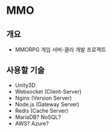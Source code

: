 # MMO

## 개요

- MMORPG 게임 서버-클라 개발 프로젝트

## 사용할 기술

- Unity3D
- Websocket (Client-Server)
- Nginx (Version Server)
- Node.js (Gateway Server)
- Redis (Cache Server)
- MariaDB? NoSQL?
- AWS? Azure?
